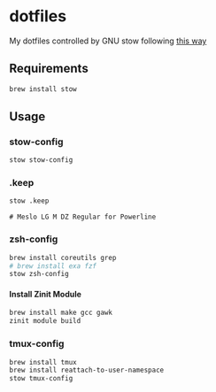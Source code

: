 # dotfiles

My dotfiles controlled by GNU stow following [this way](https://farseerfc.me/using-gnu-stow-to-manage-your-dotfiles.html)

## Requirements

```sh
brew install stow
```

## Usage

### stow-config
```sh
stow stow-config
```

### .keep
```sh
stow .keep
```

`# Meslo LG M DZ Regular for Powerline`

### zsh-config
```sh
brew install coreutils grep
# brew install exa fzf
stow zsh-config
```
#### Install Zinit Module
```sh
brew install make gcc gawk
zinit module build
```

### tmux-config
```sh
brew install tmux
brew install reattach-to-user-namespace
stow tmux-config
```
